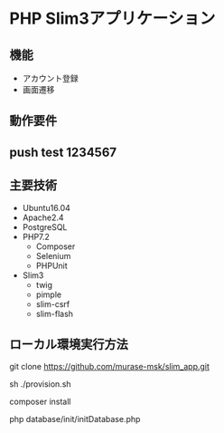 # PHP Slim3アプリケーション

## 機能
  - アカウント登録
  - 画面遷移

## 動作要件

## push test 1234567

## 主要技術
  - Ubuntu16.04
  - Apache2.4
  - PostgreSQL
  - PHP7.2
     - Composer
     - Selenium
     - PHPUnit
  - Slim3
    - twig
    - pimple
    - slim-csrf
    - slim-flash
    
## ローカル環境実行方法
git clone https://github.com/murase-msk/slim_app.git

sh ./provision.sh

composer install

php database/init/initDatabase.php

